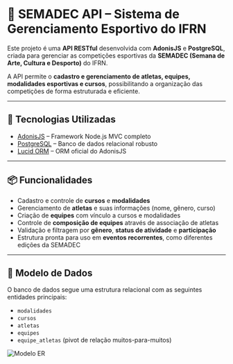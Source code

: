# 🏅 SEMADEC API – Sistema de Gerenciamento Esportivo do IFRN

Este projeto é uma **API RESTful** desenvolvida com **AdonisJS** e **PostgreSQL**, criada para gerenciar as competições esportivas da **SEMADEC (Semana de Arte, Cultura e Desporto)** do IFRN.

A API permite o **cadastro e gerenciamento de atletas, equipes, modalidades esportivas e cursos**, possibilitando a organização das competições de forma estruturada e eficiente.

---

## 🔧 Tecnologias Utilizadas

- [AdonisJS](https://adonisjs.com/) – Framework Node.js MVC completo
- [PostgreSQL](https://www.postgresql.org/) – Banco de dados relacional robusto
- [Lucid ORM](https://docs.adonisjs.com/guides/database/introduction) – ORM oficial do AdonisJS

---

## 📦 Funcionalidades

- Cadastro e controle de **cursos** e **modalidades**
- Gerenciamento de **atletas** e suas informações (nome, gênero, curso)
- Criação de **equipes** com vínculo a cursos e modalidades
- Controle de **composição de equipes** através de associação de atletas
- Validação e filtragem por **gênero**, **status de atividade** e **participação**
- Estrutura pronta para uso em **eventos recorrentes**, como diferentes edições da SEMADEC

---

## 🔗 Modelo de Dados

O banco de dados segue uma estrutura relacional com as seguintes entidades principais:

- `modalidades`
- `cursos`
- `atletas`
- `equipes`
- `equipe_atletas` (pivot de relação muitos-para-muitos)

![Modelo ER](./caminho/para/o/diagrama.png)

